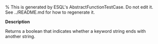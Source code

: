 % This is generated by ESQL's AbstractFunctionTestCase. Do not edit it. See ../README.md for how to regenerate it.

**Description**

Returns a boolean that indicates whether a keyword string ends with another string.

